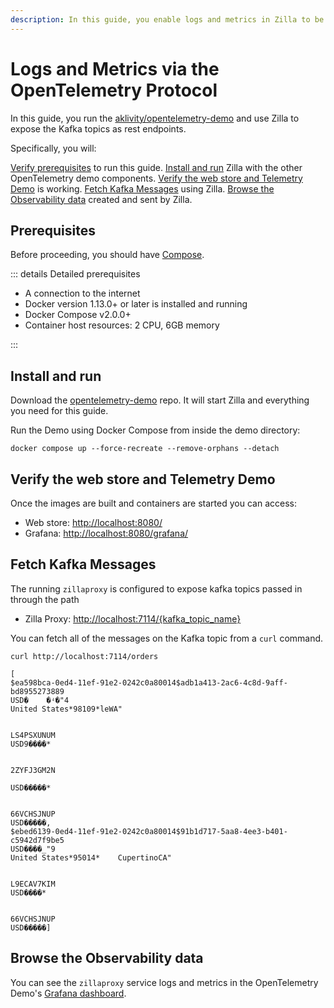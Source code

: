```yaml
---
description: In this guide, you enable logs and metrics in Zilla to be exported to an OpenTelemetry Collector.
---
```


# Logs and Metrics via the OpenTelemetry Protocol

In this guide, you run the [aklivity/opentelemetry-demo](https://github.com/aklivity/opentelemetry-demo) and use Zilla to expose the Kafka topics as rest endpoints.

Specifically, you will:

[Verify prerequisites](#prerequisites) to run this guide.
[Install and run](#install-and-run) Zilla with the other OpenTelemetry demo components.
[Verify the web store and Telemetry Demo](#verify-the-web-store-and-telemetry-demo) is working.
[Fetch Kafka Messages](#fetch-kafka-messages) using Zilla.
[Browse the Observability data](#browse-the-observability-data) created and sent by Zilla.

## Prerequisites

Before proceeding, you should have [Compose](https://docs.docker.com/compose/gettingstarted/).

::: details Detailed prerequisites

- A connection to the internet
- Docker version 1.13.0+ or later is installed and running
- Docker Compose v2.0.0+
- Container host resources: 2 CPU, 6GB memory

:::

## Install and run

Download the [opentelemetry-demo](https://github.com/aklivity/opentelemetry-demo) repo. It will start Zilla and everything you need for this guide.

Run the Demo using Docker Compose from inside the demo directory:

```bash:no-line-numbers
docker compose up --force-recreate --remove-orphans --detach
```

## Verify the web store and Telemetry Demo

Once the images are built and containers are started you can access:

- Web store: <http://localhost:8080/>
- Grafana: <http://localhost:8080/grafana/>

## Fetch Kafka Messages

The running `zillaproxy` is configured to expose kafka topics passed in through the path

- Zilla Proxy: <http://localhost:7114/{kafka_topic_name}>

You can fetch all of the messages on the Kafka topic from a `curl` command.

```bash:no-line-numbers
curl http://localhost:7114/orders
```

```output:no-line-numbers
[
$ea598bca-0ed4-11ef-91e2-0242c0a80014$adb1a413-2ac6-4c8d-9aff-bd8955273889
USD�    �ʵ�"4
United States*98109*leWA"


LS4PSXUNUM
USD9����* 


2ZYFJ3GM2N

USD�����* 


66VCHSJNUP
USD�����,
$ebed6139-0ed4-11ef-91e2-0242c0a80014$91b1d717-5aa8-4ee3-b401-c5942d7f9be5
USD����_"9
United States*95014*    CupertinoCA"


L9ECAV7KIM
USD����* 


66VCHSJNUP
USD�����]
```

## Browse the Observability data

You can see the `zillaproxy` service logs and metrics in the OpenTelemetry Demo's [Grafana dashboard](http://localhost:8080/grafana/d/W2gX2zHVk/demo-dashboard?orgId=1&var-service=zillaproxy).
